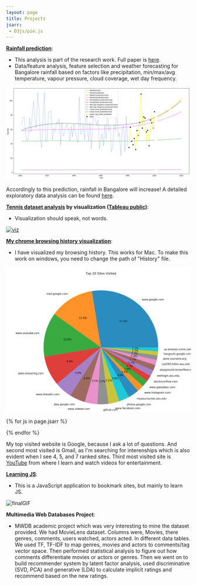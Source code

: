 ```yaml
---
layout: page
title: Projects
jsarr:
 - D3js/pie.js
---
```


**[Rainfall prediction](https://github.com/channabasavagola/rainfall-prediction)**:  
- This analysis is part of the research work. Full paper is [here](http://ieeexplore.ieee.org/document/8284469/).  
- Data/feature analysis, feature selection and weather forecasting for Bangalore rainfall based on factors like precipitation, min/max/avg temperature, vapour pressure, cloud coverage, wet day frequency.

<img src="/img/rainfallPredictionImage.png" alt="rainfallPredictionImage" style="width: 700px;"/>

Accordingly to this prediction, rainfall in Bangalore will increase! 
A detailed exploratory data analysis can be found [here](https://github.com/channabasavagola/rainfall-prediction).

**[Tennis dataset analysis](https://github.com/channabasavagola/australianOpen) by visualization ([Tableau public](https://public.tableau.com/profile/channabasava.gola#!/vizhome/10YearsAustralianOpen2008-2017Final/Dashboard1))**:  
- Visualization should speak, not words.

[<img src="/img/viz.png" alt="viz" style="width: 600px;"/>](/img/viz.png)

**[My chrome browsing history visualization](https://github.com/channabasavagola/myBrowsingAnalysis)**:  
- I have visualized my browsing history. This works for Mac. To make this work on windows, you need to change the path of "History" file.

<img src="/img/myTopBrowsingSites.png" alt="myTopBrowsingSites" style="width: 600px;"/>
<!-- {% for js in page.customjs %}
<script src="//d3js.org/d3.v3.min.js"></script>
<script type="text/javascript" src="../js/pie.js"></script>  
{% endfor %} -->

{% for js in page.jsarr %}
<script src="//d3js.org/d3.v3.min.js"></script>
<script type="text/javascript" src = {{ js }} ></script>
{% endfor %}

My top visited website is Google, because I ask a lot of questions. And second most visited is Gmail, as I'm searching for interenships which is also evident when I see 4, 5, and 7 ranked sites. Third most visited site is [YouTube](https://www.youtube.com/channel/UCv_l4PAiASca3jzSV5NQ2Lg/playlists?view_as=subscriber) from where I learn and watch videos for entertainment.

**[Learning JS](https://github.com/channabasavagola/myBookmarker)**:  
- This is a JavaScript application to bookmark sites, but mainly to learn JS. 

<img src="/img/finalGIF.gif" alt="finalGIF" style="width: 950px;"/>

**Multimedia Web Databases Project**:  
- MWDB academic project which was very interesting to mine the dataset provided. We had MovieLens dataset. Columns were, Movies, there genres, comments, users watched, actors acted. In different data tables. We used TF, TF-IDF to map genres, movies and actors to comments/tag vector space. Then performed statistical analysis to figure out how comments differentiate movies or actors or genres. Then we went on to build recommender system by latent factor analysis, used discriminative (SVD, PCA) and generative (LDA) to calculate implicit ratings and recommend based on the new ratings.